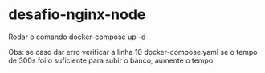 # desafio-nginx-node

Rodar o comando docker-compose up -d

Obs: se caso dar erro verificar a linha 10 docker-compose.yaml se o tempo de 300s foi o suficiente para subir o banco, aumente o tempo.
